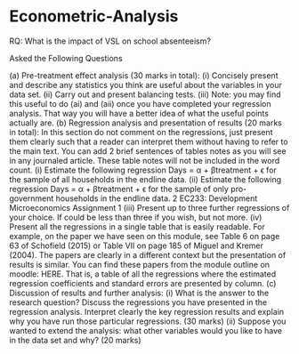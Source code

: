 # Econometric-Analysis
RQ: What is the impact of VSL on school absenteeism?


Asked the Following Questions

(a) Pre-treatment effect analysis (30 marks in total):
(i) Concisely present and describe any statistics you think are useful about the variables
in your data set.
(ii) Carry out and present balancing tests.
(iii) Note: you may find this useful to do (ai) and (aii) once you have completed your
regression analysis. That way you will have a better idea of what the useful points
actually are.
(b) Regression analysis and presentation of results (20 marks in total): In this section
do not comment on the regressions, just present them clearly such that a reader can interpret
them without having to refer to the main text. You can add 2 brief sentences of tables
notes as you will see in any journaled article. These table notes will not be included in the
word count.
(i) Estimate the following regression Days = α + βtreatment + ϵ for the sample of
all households in the endline data.
(ii) Estimate the following regression Days = α + βtreatment + ϵ for the sample of
only pro-government households in the endline data.
2
EC233: Development Microeconomics Assignment 1
(iii) Present up to three further regressions of your choice. If could be less than
three if you wish, but not more.
(iv) Present all the regressions in a single table that is easily readable. For example,
on the paper we have seen on this module, see Table 6 on page 63 of Schofield (2015)
or Table VII on page 185 of Miguel and Kremer (2004). The papers are clearly in a
different context but the presentation of results is similar. You can find these papers
from the module outline on moodle: HERE. That is, a table of all the regressions where
the estimated regression coefficients and standard errors are presented by column.
(c) Discussion of results and further analysis:
(i) What is the answer to the research question? Discuss the regressions you have presented in the regression analysis. Interpret clearly the key regression results and
explain why you have run those particular regressions. (30 marks)
(ii) Suppose you wanted to extend the analysis: what other variables would you like
to have in the data set and why? (20 marks)
